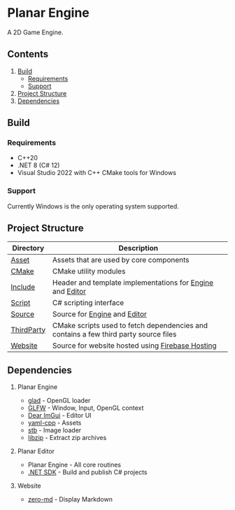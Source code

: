 # Planar Engine

A 2D Game Engine.

## Contents

1. [Build](#build)
    - [Requirements](#requirements)
    - [Support](#support)
1. [Project Structure](#project-structure)
1. [Dependencies](#dependencies)

## Build

### Requirements

- C++20
- .NET 8 (C# 12)
- Visual Studio 2022 with C++ CMake tools for Windows

### Support

Currently Windows is the only operating system supported.

## Project Structure

| Directory                                                                     | Description                                                                                                                                                                                                           |
| ----------------------------------------------------------------------------- | --------------------------------------------------------------------------------------------------------------------------------------------------------------------------------------------------------------------- |
| [Asset](https://github.com/Rageking8/Planar-Engine/tree/main/Asset)           | Assets that are used by core components                                                                                                                                                                               |
| [CMake](https://github.com/Rageking8/Planar-Engine/tree/main/CMake)           | CMake utility modules                                                                                                                                                                                                 |
| [Include](https://github.com/Rageking8/Planar-Engine/tree/main/Include)       | Header and template implementations for [Engine](https://github.com/Rageking8/Planar-Engine/tree/main/Include/Planar/Engine) and [Editor](https://github.com/Rageking8/Planar-Engine/tree/main/Include/Planar/Editor) |
| [Script](https://github.com/Rageking8/Planar-Engine/tree/main/Script)         | C# scripting interface                                                                                                                                                                                                |
| [Source](https://github.com/Rageking8/Planar-Engine/tree/main/Source)         | Source for [Engine](https://github.com/Rageking8/Planar-Engine/tree/main/Source/Planar/Engine) and [Editor](https://github.com/Rageking8/Planar-Engine/tree/main/Source/Planar/Editor)                                |
| [ThirdParty](https://github.com/Rageking8/Planar-Engine/tree/main/ThirdParty) | CMake scripts used to fetch dependencies and contains a few third party source files                                                                                                                                  |
| [Website](https://github.com/Rageking8/Planar-Engine/tree/main/Website)       | Source for website hosted using [Firebase Hosting](https://firebase.google.com/docs/hosting)                                                                                                                          |

## Dependencies

1. Planar Engine
    - [glad](https://github.com/Dav1dde/glad) - OpenGL loader
    - [GLFW](https://github.com/glfw/glfw) - Window, Input, OpenGL context
    - [Dear ImGui](https://github.com/ocornut/imgui) - Editor UI
    - [yaml-cpp](https://github.com/jbeder/yaml-cpp) - Assets
    - [stb](https://github.com/nothings/stb) - Image loader
    - [libzip](https://github.com/nih-at/libzip) - Extract zip archives

1. Planar Editor
    - Planar Engine - All core routines
    - [.NET SDK](https://dotnet.microsoft.com/en-us/download) - Build and publish C# projects

1. Website
    - [zero-md](https://github.com/zerodevx/zero-md) - Display Markdown
